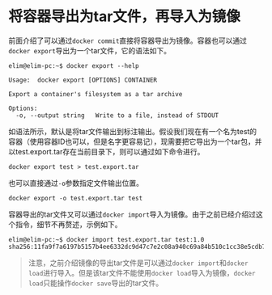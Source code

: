 # 将容器导出为tar文件，再导入为镜像

前面介绍了可以通过`docker commit`直接将容器导出为镜像。容器也可以通过`docker export`导出为一个tar文件，它的语法如下。

```text
elim@elim-pc:~$ docker export --help

Usage:	docker export [OPTIONS] CONTAINER

Export a container's filesystem as a tar archive

Options:
  -o, --output string   Write to a file, instead of STDOUT
```

如语法所示，默认是将tar文件输出到标注输出。假设我们现在有一个名为test的容器（使用容器ID也可以，但是名字更容易记），现需要把它导出为一个tar包，并以test.export.tar存在当前目录下，则可以通过如下命令进行。

```text
docker export test > test.export.tar
```

也可以直接通过`-o`参数指定文件输出位置。

```text
docker export -o test.export.tar test
```

容器导出的tar文件又可以通过`docker import`导入为镜像。由于之前已经介绍过这个指令，细节不再赘述，示例如下。

```text
elim@elim-pc:~$ docker import test.export.tar test:1.0
sha256:11fa9f7a6197b5157b4ee6332dc9d47c7e2c08a940c69a84b510c1cc38e5cdb7
```

> 注意，之前介绍镜像的导出tar文件是可以通过`docker import`和`docker load`进行导入。但是该tar文件不能使用`docker load`导入为镜像，`docker load`只能操作`docker save`导出的tar文件。